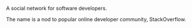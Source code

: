 A social network for software developers.

The name is a nod to popular online developer community, StackOverflow.
